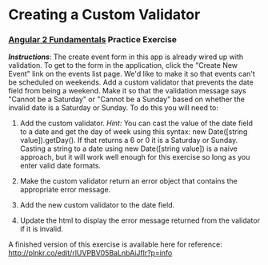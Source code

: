 # Creating a Custom Validator
### [Angular 2 Fundamentals](https://app.pluralsight.com/courses/angular2-fundamentals) Practice Exercise

**_Instructions_**: The create event form in this app is already wired up with validation. To get 
to the form in the application, click the "Create New Event" link on the events list page. We'd like
to make it so that events can't be scheduled on weekends. Add a custom validator that prevents the
date field from being a weekend. Make it so that the validation message says "Cannot be a Saturday" or
"Cannot be a Sunday" based on whether the invalid date is a Saturday or Sunday. To do this you will need to:

1. Add the custom validator.
   _Hint:_ You can cast the value of the date field to a date and get the day of week using this 
   syntax: new Date([string value]).getDay(). If that returns a 6 or 0 it is a Saturday or Sunday.
   Casting a string to a date using new Date([string value]) is a naive approach, but it will work
   well enough for this exercise so long as you enter valid date formats.

1. Make the custom validator return an error object that contains the appropriate error message.

1. Add the new custom validator to the date field.

1. Update the html to display the error message returned from the validator if it is invalid.

A finished version of this exercise is available here for reference: http://plnkr.co/edit/rlUVPBV05BaLnbAiJflr?p=info
